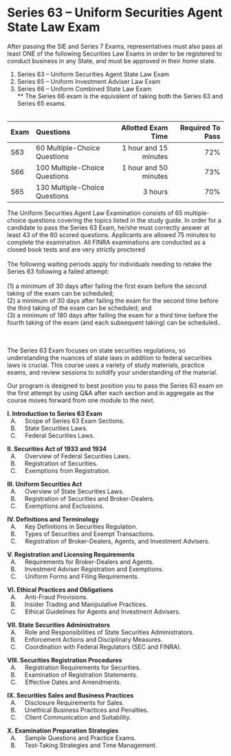 # Series 63 – Uniform Securities Agent State Law Exam 

After passing the SIE and Series 7 Exams, representatives must also pass at least ONE of the following Securities Law Exams in order to be registered to conduct business in any State, and must be approved in their *home* state.

1. Series 63 – Uniform Securities Agent State Law Exam </br>
2. Series 65 – Uniform Investment Adviser Law Exam</br>
3. Series 66 – Uniform Combined State Law Exam</br>
** The Series 66 exam is the equivalent of taking both the Series 63 and Series 65 exams.</br></br>


| Exam    | Questions | Allotted Exam Time | Required To Pass |
| :-------- | :------- | -------: |-------: |
| S63    | 60 Multiple-Choice Questions    | 1 hour and 15 minutes    | 72% |
| S66    | 100 Multiple-Choice Questions   | 1 hour and 50 minutes    | 73% |
| S65    | 130 Multiple-Choice Questions    | 3 hours   | 70% |

The Uniform Securities Agent Law Examination consists of 65 multiple-choice questions covering the topics listed in the study guide. In order for a candidate to pass the Series 63 Exam, he/she must correctly answer at least 43 of the 60 scored questions. Applicants are allowed 75 minutes to complete the examination. All FINRA examinations are conducted as a closed book tests and are very strictly proctored
</br></br>
The following waiting periods apply for individuals needing to retake the Series 63 following a failed attempt:</br>
</br>
(1) a minimum of 30 days after failing the first exam before the second taking of the exam can be scheduled;</br>
(2) a minimum of 30 days after failing the exam for the second time before the third taking of the exam can be scheduled; and</br>
(3) a minimum of 180 days after failing the exam for a third time before the fourth taking of the exam (and each subsequent taking) can be scheduled..</br>

</br>
</br>
The Series 63 Exam focuses on state securities regulations, so understanding the nuances of state laws in addition to federal securities laws is crucial. This course uses a variety of study materials, practice exams, and review sessions to solidify your understanding of the material. </br>

Our program is designed to best position you to pass the Series 63 exam on the first attempt by using Q&A after each section and in aggregate as the course moves forward from one module to the next.</br>
  
**I. Introduction to Series 63 Exam**</br>
&nbsp; A. &nbsp; &nbsp; Scope of Series 63 Exam Sections.</br>
&nbsp; B. &nbsp; &nbsp; State Securities Laws.</br>
&nbsp; C. &nbsp; &nbsp; Federal Securities Laws.</br>

**II. Securities Act of 1933 and 1934**</br>
&nbsp; A. &nbsp; &nbsp; Overview of Federal Securities Laws.</br>
&nbsp; B. &nbsp; &nbsp; Registration of Securities.</br>
&nbsp; C. &nbsp; &nbsp; Exemptions from Registration.</br>

**III. Uniform Securities Act**</br>
&nbsp; A. &nbsp; &nbsp; Overview of State Securities Laws.</br>
&nbsp; B. &nbsp; &nbsp; Registration of Securities and Broker-Dealers.</br>
&nbsp; C. &nbsp; &nbsp; Exemptions and Exclusions.</br>

**IV. Definitions and Terminology**</br>
&nbsp; A. &nbsp; &nbsp; Key Definitions in Securities Regulation.</br>
&nbsp; B. &nbsp; &nbsp; Types of Securities and Exempt Transactions.</br>
&nbsp; C. &nbsp; &nbsp; Registration of Broker-Dealers, Agents, and Investment Advisers.</br>

**V. Registration and Licensing Requirements**</br>
&nbsp; A. &nbsp; &nbsp; Requirements for Broker-Dealers and Agents.</br>
&nbsp; B. &nbsp; &nbsp; Investment Adviser Registration and Exemptions.</br>
&nbsp; C. &nbsp; &nbsp; Uniform Forms and Filing Requirements.</br>

**VI. Ethical Practices and Obligations**</br>
&nbsp; A. &nbsp; &nbsp; Anti-Fraud Provisions.</br>
&nbsp; B. &nbsp; &nbsp; Insider Trading and Manipulative Practices.</br>
&nbsp; C. &nbsp; &nbsp; Ethical Guidelines for Agents and Investment Advisers.</br>

**VII. State Securities Administrators**</br>
&nbsp; A. &nbsp; &nbsp; Role and Responsibilities of State Securities Administrators.</br>
&nbsp; B. &nbsp; &nbsp; Enforcement Actions and Disciplinary Measures.</br>
&nbsp; C. &nbsp; &nbsp; Coordination with Federal Regulators (SEC and FINRA).</br>

**VIII. Securities Registration Procedures**</br>
&nbsp; A. &nbsp; &nbsp; Registration Requirements for Securities.</br>
&nbsp; B. &nbsp; &nbsp; Examination of Registration Statements.</br>
&nbsp; C. &nbsp; &nbsp; Effective Dates and Amendments.</br>

**IX. Securities Sales and Business Practices**</br>
&nbsp; A. &nbsp; &nbsp; Disclosure Requirements for Sales.</br>
&nbsp; B. &nbsp; &nbsp; Unethical Business Practices and Penalties.</br>
&nbsp; C. &nbsp; &nbsp; Client Communication and Suitability.</br>

**X. Examination Preparation Strategies**</br>
&nbsp; A. &nbsp; &nbsp; Sample Questions and Practice Exams.</br>
&nbsp; B. &nbsp; &nbsp; Test-Taking Strategies and Time Management.</br>



